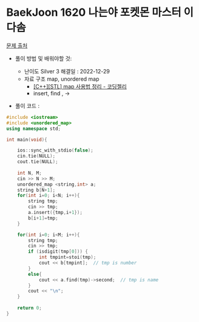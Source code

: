 # BaekJoon 1620 나는야 포켓몬 마스터 이다솜

[문제 출처](https://www.acmicpc.net/problem/1620)  

* 풀이 방법 및 배워야할 것: 

  * 난이도 Silver 3 해결일 : 2022-12-29
  * 자료 구조 map, unordered map 
    + [[C++][STL] map 사용법 정리 - 코딩젤리](https://life-with-coding.tistory.com/305)
    + insert, find , ->

- 풀이 코드 :
```cpp
#include <iostream>
#include <unordered_map>
using namespace std;

int main(void){

    ios::sync_with_stdio(false);
	cin.tie(NULL);
    cout.tie(NULL);
	
    int N, M;
	cin >> N >> M;
	unordered_map <string,int> a;    
	string b[N+1];
    for(int i=0; i<N; i++){
		string tmp;
        cin >> tmp;
		a.insert({tmp,i+1});
		b[i+1]=tmp;
    }

	for(int i=0; i<M; i++){
		string tmp;
        cin >> tmp;
		if (isdigit(tmp[0])) {
			int tmpint=stoi(tmp);
			cout << b[tmpint];  // tmp is number
		}
		else{
			cout << a.find(tmp)->second;  // tmp is name
		}
		cout << "\n";
    }
    
    return 0;
}
```
